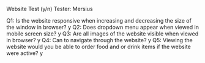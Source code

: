 Website Test (y/n)
Tester: Mersius

Q1: Is the website responsive when increasing and decreasing the size of the window in browser? y
Q2: Does dropdown menu appear when viewed in mobile screen size? y
Q3: Are all images of the website visible when viewed in browser? y
Q4: Can to navigate through the website? y
Q5: Viewing the website would you be able to order food and or drink items if the website were active? y
